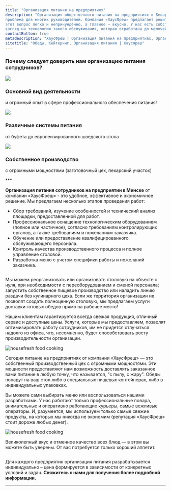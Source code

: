 ```yaml
---
title: "Организация питания на предприятиях"
description: "Организация общественного питания на предприятиях в Беларуси — настоящая 
проблема для многих руководителей. Компания «ХаусФреш» предлагает решить 
этот вопрос легко и непринуждённо, а главное — вкусно. У нас есть собственный 
взгляд на технологию такого обслуживания, которая отработана до мелочей."
contactButton: true
metadescription: "ХаусФреш | Организация питания на предприятиях, Организация питания на выездных мероприятиях, Доставка обедов в офис, Обеденное меню на каждый день Минск Беларусь"
sitetitle: "Обеды, Кейтеринг, Организация питания | ХаусФреш"
---
```

<div class="row">
	<h3 class="">Почему следует доверить нам организацию питания сотрудников?</h3>
</div>
<section class="bg-bread">
	<div class="row">
		<div class="container">
			<div class="col-lg-4 col-md-4 text-center">
				<div class="service-box">
					<img src="/icons/tick-inside-circle.svg"/>
					<h3 class="text-primary">Основной вид деятельности</h3>
					<p class="text-muted">и огромный опыт в сфере профессионального обеспечения питания!</p>
				</div>
			</div>
			<div class="col-lg-4 col-md-4 text-center">
				<div class="service-box">
					<img src="/icons/plate-fork-and-knife.svg"/>
					<h3 class="text-primary">Различные системы питания</h3>
					<p class="text-muted">от буфета до европеизированного шведского стола</p>
				</div>
			</div>
			<div class="col-lg-4 col-md-4 text-center">
				<div class="service-box">
					<img src="/icons/chef.svg"/>
					<h3 class="text-primary">Собственное производство</h3>
					<p class="text-muted">с огромными мощностями (заготовочный цех, пекарский участок)</p>
				</div>
			</div>
		</div>
	</div>
</section>
***
<section>
	<div class="row">
		<div class="col-lg-10 col-lg-offset-1 text-center">
			<p class="text-muted">
			<strong>Организация питания сотрудников на предприятии в Минске</strong> от компании 
			«ХаусФреш» - это удобное, эффективное и экономичное решение. Мы предлагаем несколько этапов проведения работ:
			</p>
			<ul class="text-muted">
				<li>Сбор требований, изучение особенностей и технический анализ площадки, предоставленной для работ.</li>
				<li>Профессиональное оснащение технологическим оборудованием (полное или частичное), согласно требованиям контролирующих органов, а также требованиям и пожеланиям заказчика.</li>
				<li>Обучение или предоставление квалифицированного обслуживающего персонала.</li>
				<li>Контроль качества производственного процесса и полное управление столовой.</li>
				<li>Разработка меню с учетом специфики работы и пожеланий заказчика.</li>
			</ul>
		</div>
	</div>
</section>

<section class="bg-bread">
	<div class="row">
		<div class="container">
			<img src="/img/before-product-description-img.svg" class="img-responsive img-centered" alt="">
			<p>
			Мы можем реорганизовать или организовать столовую на объекте с нуля, при необходимости с переоборудованием и 
			сменой персонала; запустить собственное пищевое производство или наладить линию раздачи без 
			кулинарного цеха. Если же территория организации не позволят создать полноценную столовую, 
			мы предлагаем услуги доставки готовых обедов прямо на рабочее место! 
			</p>
			<p>
			Нашим клиентам гарантируется 
			всегда свежая продукция, отличный сервис и доступные цены. Услуги, которые мы 
			предоставляем, позволят оптимизировать работу сотрудников, им не придется 
			отлучаться надолго из офиса, что, несомненно, будет способствовать росту 
			производительности организации. 
			</p>
			<img src="/img/after-product-description-img.svg" class="img-responsive img-centered" alt="">
		</div>
	</div>
</section>

<section>
	<div class="row">
		<div class="col-lg-10 col-lg-offset-1 text-center">
			<div class="row">
				<div class="img-in-text col-xs-12 col-sm-4 col-md-5 col-lg-5">
					<img src="/img/catalog/canteen/production-tile-old.jpg" class="img-responsive" alt="housefresh food cooking">
				</div>
				<div class="col-xs-12 col-sm-8 col-md-7 col-lg-7">
					<p class="text-muted">
					Сегодня питание на предприятиях от компании «ХаусФреш» — это собственный 
					производственный цех с огромными мощностями. Эти мощности предоставляют нам 
					возможность доставлять заказанное вами питание в любую точку, что называется, "с пылу, 
					с жару". Обеды попадут на ваш стол либо в специальных пищевых контейнерах, 
					либо в индивидуальных упаковках.
					</p>
				</div>
			</div>
			<div class="row">
				<div class="col-xs-12 col-sm-8 col-md-7 col-lg-7">
					<p class="text-muted">
					Вы можете сами выбирать меню или воспользоваться нашими разработками. У нас работают
					только профессиональные повара, внимательные и оперативно работающие курьеры, самые вежливые операторы. 
					И, разумеется, мы используем только самые свежие продукты, на которых мы никогда не экономим 
					(репутация «ХаусФреш» стоит дороже любых денег).
					</p>
				</div>
				<div class="img-in-text col-xs-12 col-sm-4 col-md-5 col-lg-5">
					<img src="/img/catalog/canteen/food-plate.jpg" class="img-responsive" alt="housefresh food cooking">
				</div>
			</div>
			<p class="text-muted">
			Великолепный вкус и отменное качество всех блюд — в этом вы можете быть уверены. 
			От вас потребуется только хороший аппетит.
			</p> 
			<img src="/img/after-product-description-img.svg" class="img-responsive img-centered" alt="">	
			<p>
			Для каждого предприятия организация питания разрабатывается индивидуально – 
			цена формируется в зависимости от конкретных условий и задач. 
			<strong>Свяжитесь с нами для получения более подробной информации.</strong>
			</p>
		</div>
	</div>
</section>
	
***